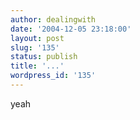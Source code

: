 ```yaml
---
author: dealingwith
date: '2004-12-05 23:18:00'
layout: post
slug: '135'
status: publish
title: '...'
wordpress_id: '135'
---
```


yeah

